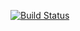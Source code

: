 [![Build Status](https://travis-ci.org/kaimainz/sem.svg?branch=master)](https://travis-ci.org/kaimainz/sem)